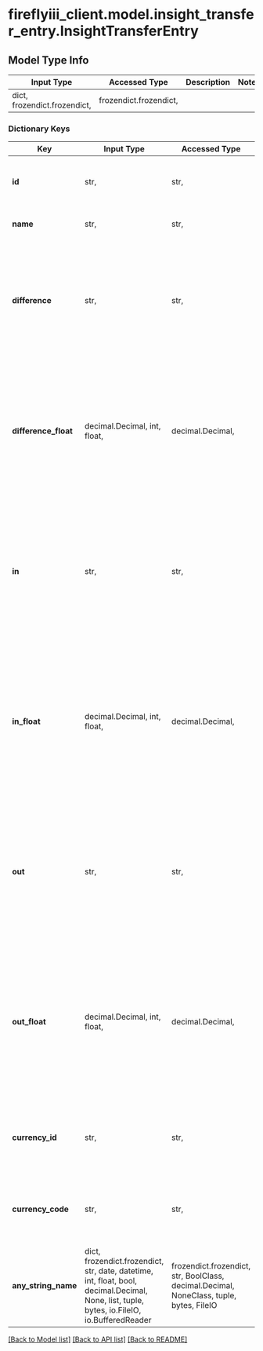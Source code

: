 # fireflyiii_client.model.insight_transfer_entry.InsightTransferEntry

## Model Type Info
Input Type | Accessed Type | Description | Notes
------------ | ------------- | ------------- | -------------
dict, frozendict.frozendict,  | frozendict.frozendict,  |  | 

### Dictionary Keys
Key | Input Type | Accessed Type | Description | Notes
------------ | ------------- | ------------- | ------------- | -------------
**id** | str,  | str,  | This ID is a reference to the original object. | [optional] 
**name** | str,  | str,  | This is the name of the object. | [optional] 
**difference** | str,  | str,  | The total amount transferred between start date and end date, a number defined as a string, for this asset account. | [optional] 
**difference_float** | decimal.Decimal, int, float,  | decimal.Decimal,  | The total amount transferred between start date and end date, a number as a float, for this asset account. May have rounding errors. | [optional] value must be a 64 bit float
**in** | str,  | str,  | The total amount transferred TO this account between start date and end date, a number defined as a string, for this asset account. | [optional] 
**in_float** | decimal.Decimal, int, float,  | decimal.Decimal,  | The total amount transferred FROM this account between start date and end date, a number as a float, for this asset account. May have rounding errors. | [optional] value must be a 64 bit float
**out** | str,  | str,  | The total amount transferred FROM this account between start date and end date, a number defined as a string, for this asset account. | [optional] 
**out_float** | decimal.Decimal, int, float,  | decimal.Decimal,  | The total amount transferred TO this account between start date and end date, a number as a float, for this asset account. May have rounding errors. | [optional] value must be a 64 bit float
**currency_id** | str,  | str,  | The currency ID of the expenses listed for this account. | [optional] 
**currency_code** | str,  | str,  | The currency code of the expenses listed for this account. | [optional] 
**any_string_name** | dict, frozendict.frozendict, str, date, datetime, int, float, bool, decimal.Decimal, None, list, tuple, bytes, io.FileIO, io.BufferedReader | frozendict.frozendict, str, BoolClass, decimal.Decimal, NoneClass, tuple, bytes, FileIO | any string name can be used but the value must be the correct type | [optional]

[[Back to Model list]](../../README.md#documentation-for-models) [[Back to API list]](../../README.md#documentation-for-api-endpoints) [[Back to README]](../../README.md)

